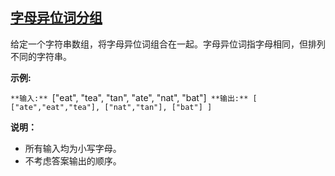 ## [字母异位词分组](https://leetcode-cn.com/problems/group-anagrams/)

给定一个字符串数组，将字母异位词组合在一起。字母异位词指字母相同，但排列不同的字符串。

**示例:**

`**输入:** `["eat", "tea", "tan", "ate", "nat", "bat"]`
**输出:**
[
  ["ate","eat","tea"],
  ["nat","tan"],
  ["bat"]
]`

**说明：**

*   所有输入均为小写字母。
*   不考虑答案输出的顺序。